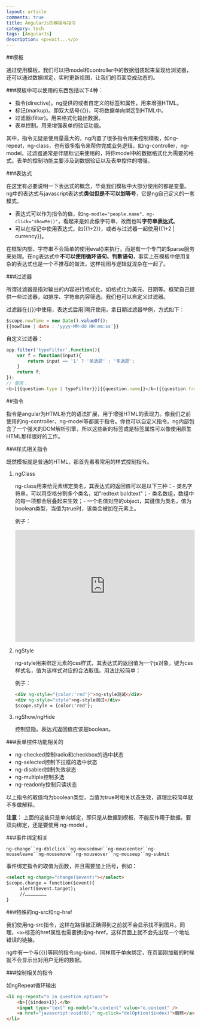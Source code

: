 ```yaml
---
layout: article
comments: true
title: AngularJs的模板与指令
category: tech
tags: [AngularJs]
description: <p>wait...</p>
---
```


##模板

通过使用模板，我们可以把model和controller中的数据组装起来呈现给浏览器，还可以通过数据绑定，实时更新视图，让我们的页面变成动态的。

###模板中可以使用的东西包括以下4种：

* 指令(directive)。ng提供的或者自定义的标签和属性，用来增强HTML。
* 标记(markup)。即双大括号{{}}，可将数据单向绑定到HTML中。
* 过滤器(filter)。用来格式化输出数据。
* 表单控制。用来增强表单的验证功能。

其中，指令无疑是使用量最大的，ng内置了很多指令用来控制模板，如ng-repeat，ng-class，也有很多指令来帮你完成业务逻辑，如ng-controller，ng-model。过滤器通常是伴随标记来使用的，将你model中的数据格式化为需要的格式。表单的控制功能主要涉及到数据验证以及表单控件的增强。

###表达式

在这里有必要说明一下表达式的概念，毕竟我们模板中大部分使用的都是变量。ng中的表达式与javascript表达式**类似但是不可以划等号**，它是ng自己定义的一套模式。

* 表达式可以作为指令的值，如`ng-modle="people.name"、ng-click="showMe()"`，看起来是如此像字符串，故而也叫**字符串表达式**。
* 可以在标记中使用表达式，如{{1+2}}，或者与过滤器一起使用{{1+2 | currency}}。

在框架内部，字符串不会简单的使用eval()来执行，而是有一个专门的$parse服务来处理。在ng表达式中**不可以使用循环语句、判断语句**，事实上在模板中使用复杂的表达式也是一个不推荐的做法，这样视图与逻辑就混杂在一起了。

###过滤器

所谓过滤器是指对输出的内容进行格式化，如格式化为美元、日期等。框架自己提供一些过滤器，如排序、字符串内容筛选。我们也可以自定义过滤器。

过滤器在{{}}中使用，表达式后用|隔开使用。拿日期过滤器举例，方式如下：

```javascript
$scope.nowTime = new Date().valueOf();
{{nowTime | date : 'yyyy-MM-dd HH:mm:ss'}}
```

自定义过滤器：

```javascript
app.filter('typeFilter',function(){
    var f = function(input){
        return input == '1' ? '单选题' : '多选题';
    }
    return f;
});
// 使用：
<b>[{{question.type | typeFilter}}]{{question.name}}</b>({{question.fraction}}分)
```

##指令

指令是angular为HTML补充的语法扩展，用于增强HTML的表现力。像我们之前使用的ng-controller、ng-model等都属于指令。你也可以自定义指令。ng内部包含了一个强大的DOM解析引擎，所以这些新的标签或是标签属性可以像使用原生HTML那样很好的工作。

###样式相关指令

既然模板就是普通的HTML，那首先看看常用的样式控制指令。

1.  ngClass
    
    ng-class用来给元素绑定类名，其表达式的返回值可以是以下三种：- 类名字符串，可以用空格分割多个类名，如"redtext boldtext"；- 类名数组，数组中的每一项都会层叠起来生效；- 一个名值对应的object，其键值为类名，值为boolean类型，当值为true时，该类会被加在元素上。
    
    例子：

    <iframe width="100%" height="300" src="http://jsfiddle.net/creeper/0cn2mzwz/1/embedded/" allowfullscreen="allowfullscreen" frameborder="0"></iframe>

2.  ngStyle
 
    ng-style用来绑定元素的css样式，其表达式的返回值为一个js对象，键为css样式名，值为该样式对应的合法取值。用法比较简单：
 
    例子：

    ```html
    <div ng-style="{color:'red'}">ng-style测试</div>
    <div ng-style="style">ng-style测试</div>
    $scope.style = {color:'red'};
    ```

3.  ngShow/ngHide

    控制显隐。表达式返回值应该是boolean。

###表单控件功能相关的

* ng-checked控制radio和checkbox的选中状态
* ng-selected控制下拉框的选中状态
* ng-disabled控制失效状态
* ng-multiple控制多选
* ng-readonly控制只读状态

以上指令的取值均为boolean类型，当值为true时相关状态生效，道理比较简单就不多做解释。
 
**注意：** 上面的这些只是单向绑定，即只是从数据到模板，不能反作用于数据。要双向绑定，还是要使用 ng-model 。

###事件绑定相关
 
`ng-change``ng-dblclick``ng-mousedown``ng-mouseenter``ng-mouseleave``ng-mousemove``ng-mouseover``ng-mouseup``ng-submit`
 
事件绑定指令的取值为函数，并且需要加上括号，例如：

```html
<select ng-change="change($event)"></select>
$scope.change = function($event){
     alert($event.target);
     //……………………
}
```
 
###特殊的ng-src和ng-href
 
我们使用ng-src指令，这样在路径被正确得到之前就不会显示找不到图片。同理，`<a>`标签的href属性也需要换成ng-href，这样页面上就不会先出现一个地址错误的链接。
 
ng中有一个与{{}}等同的指令:ng-bind，同样用于单向绑定，在页面刚加载的时候就不会显示出对用户无用的数据。

###控制相关的指令

如ngRepeat循环输出
    
```html
<li ng-repeat="o in question.options">
    <b>{{$index+1}}.</b>
    <input type="text" ng-model="o.content" value="o.content" />
    <a href="javascript:void(0);" ng-click="delOption($index)">删除</a>
</li>
```
